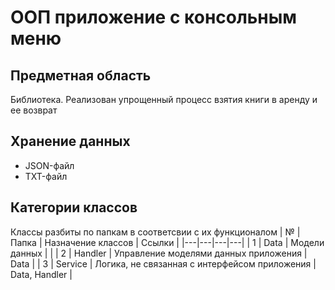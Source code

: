 # ООП приложение с консольным меню

## Предметная область
Библиотека. Реализован упрощенный процесс взятия книги в аренду и ее возврат

## Хранение данных
- JSON-файл
- TXT-файл


## Категории классов
Классы разбиты по папкам в соответсвии с их функционалом
| № | Папка | Назначение классов | Ссылки |
|---|---|---|---|
| 1 | Data | Модели данных |  |
| 2 | Handler | Управление моделями данных приложения | Data |
| 3 | Service | Логика, не связанная с интерфейсом приложения | Data, Handler |
